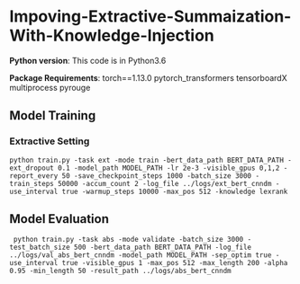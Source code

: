 # Impoving-Extractive-Summaization-With-Knowledge-Injection

**Python version**: This code is in Python3.6

**Package Requirements**: torch==1.13.0 pytorch_transformers tensorboardX multiprocess pyrouge


## Model Training
### Extractive Setting

```
python train.py -task ext -mode train -bert_data_path BERT_DATA_PATH -ext_dropout 0.1 -model_path MODEL_PATH -lr 2e-3 -visible_gpus 0,1,2 -report_every 50 -save_checkpoint_steps 1000 -batch_size 3000 -train_steps 50000 -accum_count 2 -log_file ../logs/ext_bert_cnndm -use_interval true -warmup_steps 10000 -max_pos 512 -knowledge lexrank
```


## Model Evaluation
```
 python train.py -task abs -mode validate -batch_size 3000 -test_batch_size 500 -bert_data_path BERT_DATA_PATH -log_file ../logs/val_abs_bert_cnndm -model_path MODEL_PATH -sep_optim true -use_interval true -visible_gpus 1 -max_pos 512 -max_length 200 -alpha 0.95 -min_length 50 -result_path ../logs/abs_bert_cnndm 
```
